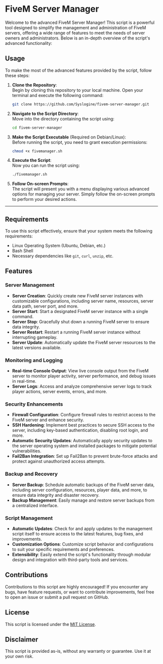# FiveM Server Manager

Welcome to the advanced FiveM Server Manager! This script is a powerful tool designed to simplify the management and administration of FiveM servers, offering a wide range of features to meet the needs of server owners and administrators. Below is an in-depth overview of the script's advanced functionality:

## **Usage**

To make the most of the advanced features provided by the script, follow these steps:

1. **Clone the Repository**:  
   Begin by cloning this repository to your local machine. Open your terminal and execute the following command:
   ```bash
   git clone https://github.com/Syslogine/fivem-server-manager.git
   ```

2. **Navigate to the Script Directory**:  
   Move into the directory containing the script using:
   ```bash
   cd fivem-server-manager
   ```

3. **Make the Script Executable** (Required on Debian/Linux):  
   Before running the script, you need to grant execution permissions:
   ```bash
   chmod +x fivemanager.sh
   ```

4. **Execute the Script**:  
   Now you can run the script using:
   ```bash
   ./fivemanager.sh
   ```

5. **Follow On-screen Prompts**:  
   The script will present you with a menu displaying various advanced options for managing your server. Simply follow the on-screen prompts to perform your desired actions.

---

## Requirements

To use this script effectively, ensure that your system meets the following requirements:

- Linux Operating System (Ubuntu, Debian, etc.)
- Bash Shell
- Necessary dependencies like `git`, `curl`, `unzip`, etc.

## Features

### Server Management

- **Server Creation**: Quickly create new FiveM server instances with customizable configurations, including server name, resources, server data path, server port, and more.
- **Server Start**: Start a designated FiveM server instance with a single command.
- **Server Stop**: Gracefully shut down a running FiveM server to ensure data integrity.
- **Server Restart**: Restart a running FiveM server instance without interrupting gameplay.
- **Server Update**: Automatically update the FiveM server resources to the latest versions available.

### Monitoring and Logging

- **Real-time Console Output**: View live console output from the FiveM server to monitor player activity, server performance, and debug issues in real-time.
- **Server Logs**: Access and analyze comprehensive server logs to track player actions, server events, errors, and more.

### Security Enhancements

- **Firewall Configuration**: Configure firewall rules to restrict access to the FiveM server and enhance security.
- **SSH Hardening**: Implement best practices to secure SSH access to the server, including key-based authentication, disabling root login, and more.
- **Automatic Security Updates**: Automatically apply security updates to the server operating system and installed packages to mitigate potential vulnerabilities.
- **Fail2Ban Integration**: Set up Fail2Ban to prevent brute-force attacks and protect against unauthorized access attempts.

### Backup and Recovery

- **Server Backup**: Schedule automatic backups of the FiveM server data, including server configuration, resources, player data, and more, to ensure data integrity and disaster recovery.
- **Backup Management**: Easily manage and restore server backups from a centralized interface.

### Script Management

- **Automatic Updates**: Check for and apply updates to the management script itself to ensure access to the latest features, bug fixes, and improvements.
- **Customization Options**: Customize script behavior and configurations to suit your specific requirements and preferences.
- **Extensibility**: Easily extend the script's functionality through modular design and integration with third-party tools and services.

## Contributions

Contributions to this script are highly encouraged! If you encounter any bugs, have feature requests, or want to contribute improvements, feel free to open an issue or submit a pull request on GitHub.

## License

This script is licensed under the [MIT License](LICENSE).

## Disclaimer

This script is provided as-is, without any warranty or guarantee. Use it at your own risk.
